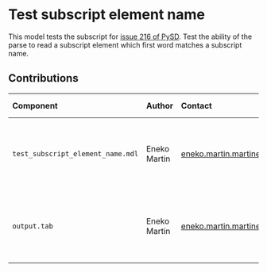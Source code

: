 Test subscript element name
============================

This model tests the subscript for [issue 216 of PySD](https://github.com/JamesPHoughton/pysd/issues/216). Test the ability of the parse to read a subscript element which first word matches a subscript name.


Contributions
-------------

| Component                         | Author       | Contact                         | Date     | Software Version                                     |
|:--------------------------------- |:------------ |:------------------------------- |:-------- |:---------------------------------------------------- |
| `test_subscript_element_name.mdl` | Eneko Martin | eneko.martin.martinez@gmail.com | 12/02/20 | Vensim DSS for Windows 7.3.4 single precision (x32)  |
| `output.tab `                     | Eneko Martin | eneko.martin.martinez@gmail.com | 12/02/20 | Vensim DSS for Windows 7.3.4 single precision (x32)  |

